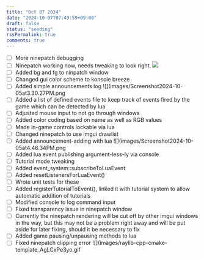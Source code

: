```yaml
---
title: "Oct 07 2024"
date: "2024-10-07T07:49:59+09:00"
draft: false
status: "seeding"
rssPermalink: true
comments: true
---
```


- [ ] More ninepatch debugging
- [ ] Ninepatch working now, needs tweaking to look right.
![](images/Screenshot2024-10-05at12.17.34AM.png)
- [ ] Added bg and fg to ninpatch window
- [ ] Changed gui color scheme to konsole breeze
- [ ] Added simple announcements log
![](images/Screenshot2024-10-05at3.30.27PM.png
- [ ] Added a list of defined events file to keep track of events fired by the game which can be detected by lua
- [ ] Adjusted mouse input to not go through windows
- [ ] Added color coding based on name as well as RGB values
- [ ] Made in-game controls lockable via lua
- [ ] Changed ninepatch to use imgui drawlist
- [ ] Added announcement-adding with lua
![](images/Screenshot2024-10-05at4.46.34PM.png
- [ ] Added lua event publishing argument-less-ly via console
- [ ] Tutorial mode tweaking
- [ ] Added event_system::subscribeToLuaEvent
- [ ] Added resetListenersForLuaEvent()
- [ ] Wrote unit tests for these
- [ ] Added registerTutorialToEvent(), linked it with tutorial system to allow automatic addition of tutorials
- [ ] Modified console to log command input
- [ ] Fixed transparency issue in ninepatch window
- [ ] Currently the ninepatch rendering will be cut off by other imgui windows in the way, but this may not be a problem right away and will be put aside for later fixing, should it be necessary to fix
- [ ] Added game pausing/unpausing methods to lua
- [ ] Fixed ninepatch clipping error
![](images/raylib-cpp-cmake-template_AgLCxPe3yo.gif